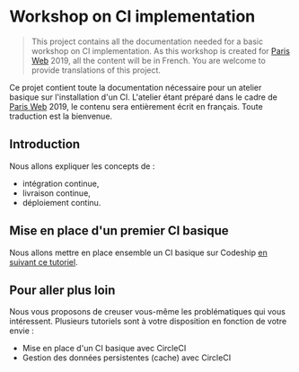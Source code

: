 # Workshop on CI implementation

> This project contains all the documentation needed for a basic workshop on CI
implementation. As this workshop is created for
[Paris Web](https://www.paris-web.fr/) 2019, all the content will be in French.
You are welcome to provide translations of this project.

Ce projet contient toute la documentation nécessaire pour un atelier basique sur
l'installation d'un CI. L'atelier étant préparé dans le cadre de
[Paris Web](https://www.paris-web.fr/) 2019, le contenu sera entièrement écrit
en français. Toute traduction est la bienvenue.

## Introduction

Nous allons expliquer les concepts de :
- intégration continue,
- livraison continue,
- déploiement continu.

## Mise en place d'un premier CI basique

Nous allons mettre en place ensemble un CI basique sur Codeship
[en suivant ce tutoriel](/docs/codeship/basic-ci_FR.md).

## Pour aller plus loin

Nous vous proposons de creuser vous-même les problématiques qui vous
intéressent. Plusieurs tutoriels sont à votre disposition en fonction de votre
envie :

- Mise en place d'un CI basique avec CircleCI
- Gestion des données persistentes (cache) avec CircleCI

